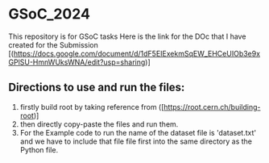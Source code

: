 # GSoC_2024
This repository is for GSoC tasks 
Here is the link for the DOc that I have created for the Submission
[(https://docs.google.com/document/d/1dF5EIExekmSqEW_EHCeUIOb3e9xGPlSU-HmnWUksWNA/edit?usp=sharing)]

## Directions to use and run the files:
1) firstly build root by taking reference from ([https://root.cern.ch/building-root)]
2) then directly copy-paste the files and run them.
3) For the Example code to run the name of the dataset file is 'dataset.txt' and we have to include that file file first into the same directory as the Python file.

   
   
